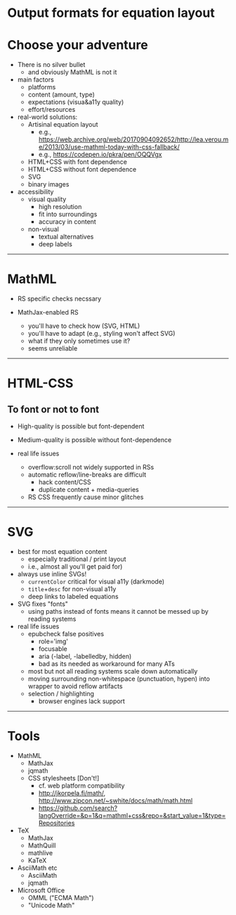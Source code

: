 
# Output formats for equation layout


# Choose your adventure

* There is no silver bullet
  * and obviously MathML is not it
* main factors
  * platforms
  * content (amount, type)
  * expectations (visua&a11y quality)
  * effort/resources
* real-world solutions:
  * Artisinal equation layout
    * e.g., https://web.archive.org/web/20170904092652/http://lea.verou.me/2013/03/use-mathml-today-with-css-fallback/
    * e.g., https://codepen.io/pkra/pen/OQQVgx
  * HTML+CSS with font dependence
  * HTML+CSS without font dependence
  * SVG
  * binary images
* accessibility
  * visual quality
    * high resolution
    * fit into surroundings
    * accuracy in content
  * non-visual
    * textual alternatives
    * deep labels

---

# MathML

* RS specific checks necssary

* MathJax-enabled RS
  * you'll have to check how (SVG, HTML)
  * you'll have to adapt (e.g., styling won't affect SVG)
  * what if they only sometimes use it?
  * seems unreliable

---

# HTML-CSS

## To font or not to font

* High-quality is possible but font-dependent
* Medium-quality is possible without font-dependence

* real life issues
  * overflow:scroll not widely supported in RSs
  * automatic reflow/line-breaks are difficult
    * hack content/CSS
    * duplicate content + media-queries
  * RS CSS frequently cause minor glitches

---

# SVG

* best for most equation content
  * especially traditional / print layout
  * i.e., almost all you'll get paid for)
* always use inline SVGs!
  * `currentColor` critical for visual a11y (darkmode)
  * `title`+`desc` for non-visual a11y
  * deep links to labeled equations
* SVG fixes "fonts"
  * using paths instead of fonts means it cannot be messed up by reading systems
* real life issues
  * epubcheck false positives
    * role='img'
    * focusable
    * aria (-label, -labelledby, hidden)
    * bad as its needed as workaround for many ATs
  * most but not all reading systems scale down automatically
  * moving surrounding non-whitespace (punctuation, hypen) into wrapper to avoid reflow artifacts
  * selection / highlighting
    * browser engines lack support

---

# Tools

* MathML
  * MathJax
  * jqmath
  * CSS stylesheets [Don't!]
    * cf. web platform compatibility
    * http://jkorpela.fi/math/, http://www.zipcon.net/~swhite/docs/math/math.html
    * https://github.com/search?langOverride=&p=1&q=mathml+css&repo=&start_value=1&type=Repositories
* TeX
  * MathJax
  * MathQuill
  * mathlive
  * KaTeX
* AsciiMath etc
  * AsciiMath
  * jqmath
* Microsoft Office
  * OMML ("ECMA Math")
  * "Unicode Math"

